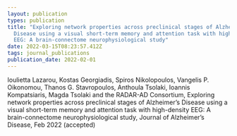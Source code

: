 ```yaml
---
layout: publication
types: publication
title: "Exploring network properties across preclinical stages of Alzheimer’s
  Disease using a visual short-term memory and attention task with high-density
  EEG: A brain-connectome neurophysiological study"
date: 2022-03-15T08:23:57.412Z
tags: journal_publications
publication_date: 2022-02-01
---
```

<!--StartFragment-->

Ioulietta Lazarou, Kostas Georgiadis, Spiros Nikolopoulos, Vangelis P. Oikonomou, Thanos G. Stavropoulos, Anthoula Tsolaki, Ioannis Kompatsiaris, Magda Tsolaki and the RADAR-AD Consortium, Exploring network properties across preclinical stages of Alzheimer’s Disease using a visual short-term memory and attention task with high-density EEG: A brain-connectome neurophysiological study, Journal of Alzheimer’s Disease, Feb 2022 (accepted) 

<!--EndFragment-->